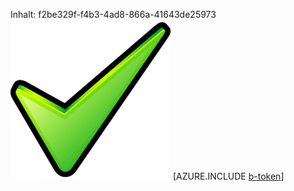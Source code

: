 Inhalt: f2be329f-f4b3-4ad8-866a-41643de25973![Bild](8096eef3-b6eb-45e7-aca5-7708b22db99c.png)
[AZURE.INCLUDE [b-token](17c76044-c664-48ac-bcef-3c402f2db505.md)]
